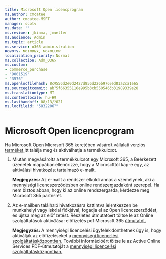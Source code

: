 ```yaml
---
title: Microsoft Open licencprogram
ms.author: cmcatee
author: cmcatee-MSFT
manager: scotv
ms.date: ''
ms.reviwer: jkinma, jmueller
ms.audience: Admin
ms.topic: article
ms.service: o365-administration
ROBOTS: NOINDEX, NOFOLLOW
localization_priority: Normal
ms.collection: Adm_O365
ms.custom:
- commerce_purchase
- "9001519"
- "3576"
ms.openlocfilehash: 8c0556d2e0d2427d856d226b976ced81a2ca1e65
ms.sourcegitcommit: ab75f66355116e995b3cb5505465b31989339e28
ms.translationtype: MT
ms.contentlocale: hu-HU
ms.lasthandoff: 08/13/2021
ms.locfileid: "58322067"
---
```

# <a name="microsoft-open-license-program"></a>Microsoft Open licencprogram

Ha Microsoft Open Microsoft 365 keretében vásárolt vállalati verziós [terméket,](https://go.microsoft.com/fwlink/p/?LinkID=613298)itt találja meg és aktiválhatja a termékkulcsot.

1. Miután megvásárolta a termékkulcsot egy Microsoft 365, a Beérkezett üzenetek mappában ellenőrizze, hogy a Microsofttól kap-e egy, az aktiválási hivatkozást tartalmazó e-mailt.

    **Megjegyzés:** Az e-mailt a rendszer elküldi annak a személynek, aki a mennyiségi licencszerződésben online rendszergazdaként szerepel. Ha nem biztos abban, hogy ki az online rendszergazda, kérdezze meg Microsoft 365 partnerét.
1. Az e-mailben található hivatkozásra kattintva jelentkezzen be munkahelyi vagy iskolai fiókjával, fogadja el az Open licencszerződést, és újítsa meg az előfizetést. Részletes útmutatóért töltse le az Online szolgáltatások aktiválása: előfizetés pdf Microsoft 365 [útmutatót.](https://go.microsoft.com/fwlink/p/?LinkId=618100)

    **Megjegyzés:** A mennyiségi licencelési ügyfelek dönthetnek úgy is, hogy aktiválják az előfizetéseket a [mennyiségi licencelési szolgáltatásközpontban.](https://go.microsoft.com/fwlink/p/?LinkID=282016) További információért töltse le az Active Online Services PDF-útmutatóját a [mennyiségi licencelési szolgáltatásközpontban.](https://go.microsoft.com/fwlink/p/?LinkId=618096)